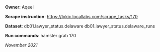 **Owner**: Aqeel
 
**Scrape instruction**: https://lokic.locallabs.com/scrape_tasks/170

**Dataset**: db01.lawyer_status.delaware
             db01.lawyer_status.delaware_runs

**Run commands**: hamster grab 170
  
_November 2021_
